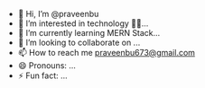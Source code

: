 - 👋 Hi, I’m @praveenbu
- 👀 I’m interested in technology 🧑‍💻...
- 🌱 I’m currently learning MERN Stack...
- 💞️ I’m looking to collaborate on ...
- 📫 How to reach me praveenbu673@gmail.com
- 😄 Pronouns: ...
- ⚡ Fun fact: ...

<!---
praveenbu/praveenbu is a ✨ special ✨ repository because its `README.md` (this file) appears on your GitHub profile.
You can click the Preview link to take a look at your changes.
--->
